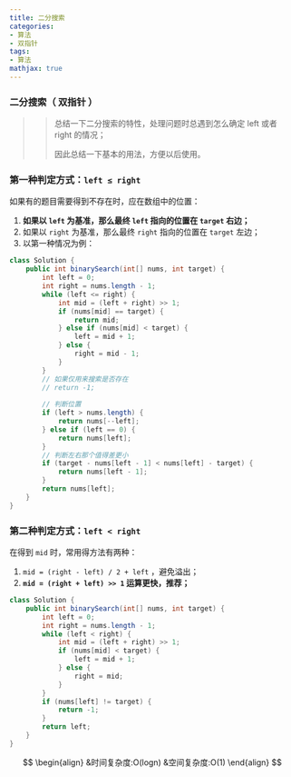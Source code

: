 ```yaml
---
title: 二分搜索
categories:
- 算法
- 双指针
tags:
- 算法
mathjax: true
---
```


### 二分搜索（ 双指针 ）

<!--more-->

> > 总结一下二分搜索的特性，处理问题时总遇到怎么确定 left 或者 right 的情况；
> >
> > 因此总结一下基本的用法，方便以后使用。

### 第一种判定方式：`left ≤ right`

如果有的题目需要得到不存在时，应在数组中的位置：

1. **如果以 `left` 为基准，那么最终 `left` 指向的位置在 `target` 右边；**
2. 如果以 `right` 为基准，那么最终 `right` 指向的位置在 `target` 左边；
3. 以第一种情况为例：

```java
class Solution {
    public int binarySearch(int[] nums, int target) {
        int left = 0;
        int right = nums.length - 1;
        while (left <= right) {
            int mid = (left + right) >> 1;
            if (nums[mid] == target) {
                return mid;
            } else if (nums[mid] < target) {
                left = mid + 1;
            } else {
                right = mid - 1;
            }
        }
        // 如果仅用来搜索是否存在
        // return -1;
        
        // 判断位置
        if (left > nums.length) {
            return nums[--left];
        } else if (left == 0) {
            return nums[left];
        }
        // 判断左右那个值得差更小
        if (target - nums[left - 1] < nums[left] - target) {
            return nums[left - 1];
        }
        return nums[left];
    }
}
```

### 第二种判定方式：`left < right`

在得到 `mid` 时，常用得方法有两种：

1. `mid = (right - left) / 2 + left` ，避免溢出；
2. **`mid = (right + left) >> 1` 运算更快，推荐；**

```java
class Solution {
    public int binarySearch(int[] nums, int target) {
        int left = 0;
        int right = nums.length - 1;
        while (left < right) {
            int mid = (left + right) >> 1;
            if (nums[mid] < target) {
                left = mid + 1;
            } else {
                right = mid;
            }
        }
        if (nums[left] != target) {
            return -1;
        }
        return left;
    }
}
```

$$
\begin{align}
&时间复杂度:O(logn)
&空间复杂度:O(1)
\end{align}
$$

